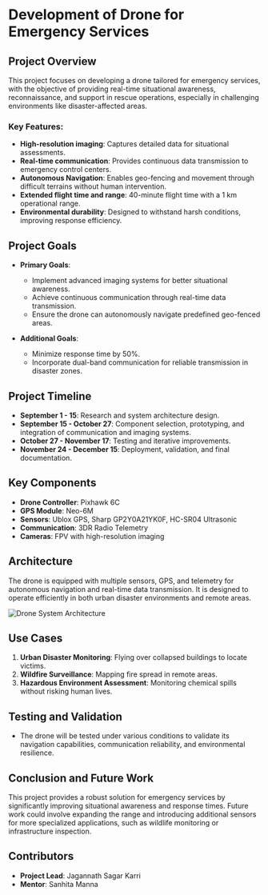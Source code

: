 # Development of Drone for Emergency Services

## Project Overview

This project focuses on developing a drone tailored for emergency services, with the objective of providing real-time situational awareness, reconnaissance, and support in rescue operations, especially in challenging environments like disaster-affected areas.

### Key Features:
- **High-resolution imaging**: Captures detailed data for situational assessments.
- **Real-time communication**: Provides continuous data transmission to emergency control centers.
- **Autonomous Navigation**: Enables geo-fencing and movement through difficult terrains without human intervention.
- **Extended flight time and range**: 40-minute flight time with a 1 km operational range.
- **Environmental durability**: Designed to withstand harsh conditions, improving response efficiency.

## Project Goals

- **Primary Goals**:
    - Implement advanced imaging systems for better situational awareness.
    - Achieve continuous communication through real-time data transmission.
    - Ensure the drone can autonomously navigate predefined geo-fenced areas.
  
- **Additional Goals**:
    - Minimize response time by 50%.
    - Incorporate dual-band communication for reliable transmission in disaster zones.

## Project Timeline

- **September 1 - 15**: Research and system architecture design.
- **September 15 - October 27**: Component selection, prototyping, and integration of communication and imaging systems.
- **October 27 - November 17**: Testing and iterative improvements.
- **November 24 - December 15**: Deployment, validation, and final documentation.
  
## Key Components
- **Drone Controller**: Pixhawk 6C
- **GPS Module**: Neo-6M
- **Sensors**: Ublox GPS, Sharp GP2Y0A21YK0F, HC-SR04 Ultrasonic
- **Communication**: 3DR Radio Telemetry
- **Cameras**: FPV with high-resolution imaging

## Architecture

The drone is equipped with multiple sensors, GPS, and telemetry for autonomous navigation and real-time data transmission. It is designed to operate efficiently in both urban disaster environments and remote areas.

![Drone System Architecture](path/to/image.png)

## Use Cases

1. **Urban Disaster Monitoring**: Flying over collapsed buildings to locate victims.
2. **Wildfire Surveillance**: Mapping fire spread in remote areas.
3. **Hazardous Environment Assessment**: Monitoring chemical spills without risking human lives.

## Testing and Validation

- The drone will be tested under various conditions to validate its navigation capabilities, communication reliability, and environmental resilience.
  
## Conclusion and Future Work

This project provides a robust solution for emergency services by significantly improving situational awareness and response times. Future work could involve expanding the range and introducing additional sensors for more specialized applications, such as wildlife monitoring or infrastructure inspection.

## Contributors
- **Project Lead**: Jagannath Sagar Karri
- **Mentor**: Sanhita Manna
